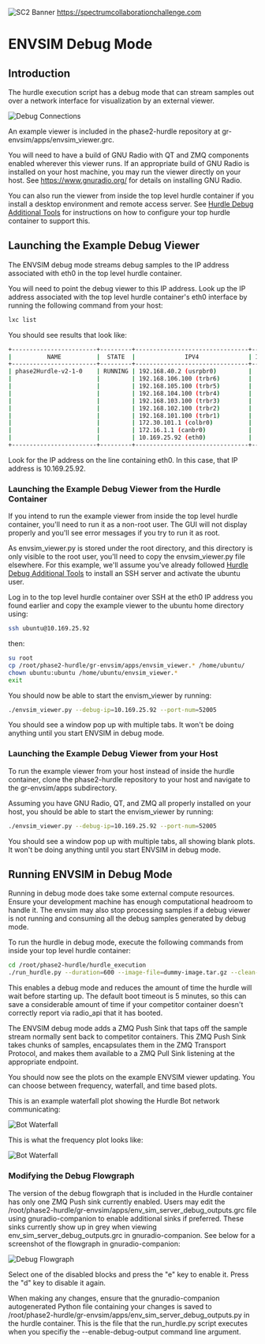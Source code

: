 ![SC2 Banner](resources/SC2_Banner.png)
https://spectrumcollaborationchallenge.com

# ENVSIM Debug Mode

## Introduction

The hurdle execution script has a debug mode that can stream samples out over a network interface
for visualization by an external viewer.

![Debug Connections](resources/phase2_hurdle_design_debug.png)

An example viewer is included in the phase2-hurdle repository at gr-envsim/apps/envsim_viewer.grc.

You will need to have a build of GNU Radio with QT and ZMQ components enabled wherever this viewer
runs. If an appropriate build of GNU Radio is installed on your host machine, you may run the viewer
directly on your host. See https://www.gnuradio.org/ for details on installing GNU Radio.

You can also run the viewer from inside the top level hurdle container if you install a desktop
environment and remote access server. See [Hurdle Debug Additional Tools](Hurdle-Debug-Additional-Tools.md)
for instructions on how to configure your top hurdle container to support this.

## Launching the Example Debug Viewer

The ENVSIM debug mode streams debug samples to the IP address associated with eth0 in the top
level hurdle container.

You will need to point the debug viewer to this IP address. Look up the IP address associated with
the top level hurdle container's eth0 interface by running the following command from your host:

```bash
lxc list
```

You should see results that look like:

```bash
+------------------------+---------+--------------------------------+------+------------+-----------+
|          NAME          |  STATE  |              IPV4              | IPV6 |    TYPE    | SNAPSHOTS |
+------------------------+---------+--------------------------------+------+------------+-----------+
| phase2Hurdle-v2-1-0    | RUNNING | 192.168.40.2 (usrpbr0)         |      | PERSISTENT | 0         |
|                        |         | 192.168.106.100 (trbr6)        |      |            |           |
|                        |         | 192.168.105.100 (trbr5)        |      |            |           |
|                        |         | 192.168.104.100 (trbr4)        |      |            |           |
|                        |         | 192.168.103.100 (trbr3)        |      |            |           |
|                        |         | 192.168.102.100 (trbr2)        |      |            |           |
|                        |         | 192.168.101.100 (trbr1)        |      |            |           |
|                        |         | 172.30.101.1 (colbr0)          |      |            |           |
|                        |         | 172.16.1.1 (canbr0)            |      |            |           |
|                        |         | 10.169.25.92 (eth0)            |      |            |           |
+------------------------+---------+--------------------------------+------+------------+-----------+
```

Look for the IP address on the line containing eth0. In this case, that IP address is 10.169.25.92.

### Launching the Example Debug Viewer from the Hurdle Container

If you intend to run the example viewer from inside the top level hurdle container, you'll need to
run it as a non-root user. The GUI will not display properly and you'll see error messages if you
try to run it as root.

As envsim_viewer.py is stored under the root directory, and this directory is only visible to the
root user, you'll need to copy the envsim_viewer.py file elsewhere. For this example, we'll assume
you've already followed [Hurdle Debug Additional Tools](Hurdle-Debug-Additional-Tools.md) to install
an SSH server and activate the ubuntu user.

Log in to the top level hurdle container over SSH at the eth0 IP address you found earlier and copy
the example viewer to the ubuntu home directory using:

```bash
ssh ubuntu@10.169.25.92
```

then:

```bash
su root
cp /root/phase2-hurdle/gr-envsim/apps/envsim_viewer.* /home/ubuntu/
chown ubuntu:ubuntu /home/ubuntu/envsim_viewer.*
exit
```

You should now be able to start the envism_viewer by running:

```bash
./envsim_viewer.py --debug-ip=10.169.25.92 --port-num=52005
```

You should see a window pop up with multiple tabs. It won't be doing anything until you start
ENVSIM in debug mode.

### Launching the Example Debug Viewer from your Host

To run the example viewer from your host instead of inside the hurdle container, clone the
phase2-hurdle repository to your host and navigate to the gr-envsim/apps subdirectory.

Assuming you have GNU Radio, QT, and ZMQ all properly installed on your host, you should be able to
start the envism_viewer by running:

```bash
./envsim_viewer.py --debug-ip=10.169.25.92 --port-num=52005
```

You should see a window pop up with multiple tabs, all showing blank plots.
It won't be doing anything until you start ENVSIM in debug mode.


## Running ENVSIM in Debug Mode

Running in debug mode does take some external compute resources. Ensure your development machine
has enough computational headroom to handle it. The envsim may also stop processing samples
if a debug viewer is not running and consuming all the debug samples generated by debug mode.

To run the hurdle in debug mode, execute the following commands from inside your top level hurdle
container:

```bash
cd /root/phase2-hurdle/hurdle_execution
./run_hurdle.py --duration=600 --image-file=dummy-image.tar.gz --clean-competitor-containers --container-boot-timeout=15 --enable-debug-output
```

This enables a debug mode and reduces the amount of time the hurdle will wait before starting up.
The default boot timeout is 5 minutes, so this can save a considerable amount of time if your
competitor container doesn't correctly report via radio_api that it has booted.

The ENVSIM debug mode adds a ZMQ Push Sink that taps off the sample stream normally sent back to
competitor containers. This ZMQ Push Sink takes chunks of samples, encapsulates them in the ZMQ
Transport Protocol, and makes them available to a ZMQ Pull Sink listening at the appropriate
endpoint.

You should now see the plots on the example ENVSIM viewer updating. You can choose between
frequency, waterfall, and time based plots.

This is an example waterfall plot showing the Hurdle Bot network communicating:

![Bot Waterfall](resources/envsim_debug_waterfall.png)

This is what the frequency plot looks like:

![Bot Waterfall](resources/envsim_debug_psd.png)

### Modifying the Debug Flowgraph

The version of the debug flowgraph that is included in the Hurdle container has only one ZMQ Push
sink currently enabled. Users may edit the
/root/phase2-hurdle/gr-envsim/apps/env_sim_server_debug_outputs.grc file using gnuradio-companion to
enable additional sinks if preferred. These sinks currently show up in grey when viewing
env_sim_server_debug_outputs.grc in gnuradio-companion. See below for a screenshot of the flowgraph
in gnuradio-companion:

![Debug Flowgraph](resources/env_sim_server_debug_outputs.grc.png)

Select one of the disabled blocks and press the "e" key to enable it. Press the "d" key to disable
it again.

When making any changes, ensure that the gnuradio-companion autogenerated Python file containing
your changes is saved to /root/phase2-hurdle/gr-envsim/apps/env_sim_server_debug_outputs.py in the
hurdle container. This is the file that the run_hurdle.py script executes when you
specifiy the --enable-debug-output command line argument.
